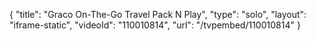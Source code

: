 {
    "title": "Graco On-The-Go Travel Pack N Play",
    "type": "solo",
    "layout": "iframe-static",
    "videoId": "110010814",
    "url": "\/tvpembed\/110010814"
}